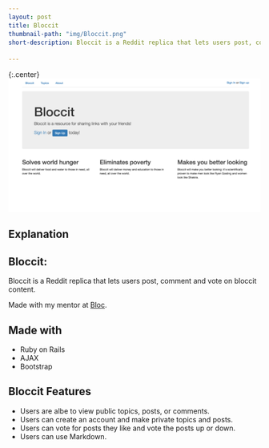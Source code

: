 ```yaml
---
layout: post
title: Bloccit
thumbnail-path: "img/Bloccit.png"
short-description: Bloccit is a Reddit replica that lets users post, comment and vote on Bloccit content.

---
```


{:.center}
[<img src="/img/Bloccit.png">]( https://fast-hollows-73224.herokuapp.com/)

## Explanation

## Bloccit:
  Bloccit is a Reddit replica that lets users post, comment and vote on bloccit content.

Made with my mentor at [Bloc](http://bloc.io).

## Made with
* Ruby on Rails
* AJAX
* Bootstrap

## Bloccit Features
* Users are albe to view public topics, posts, or comments.
* Users can create an account and make private topics and posts.
* Users can vote for posts they like and vote the posts up or down.
* Users can use Markdown.
